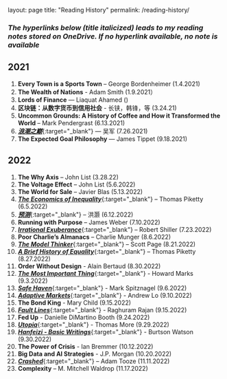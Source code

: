 
layout: page
title: "Reading History"
permalink: /reading-history/

### *The hyperlinks below (title italicized) leads to my reading notes stored on OneDrive. If no hyperlink available, no note is available*

## 2021

1. **Every Town is a Sports Town** – George Bordenheimer (1.4.2021)
2. **The Wealth of Nations** - Adam Smith (1.9.2021）
3. **Lords of Finance** — Liaquat Ahamed ()
4. **区块链：从数字货币到信用社会** - 长铗，韩锋，等 (3.24.21)
5. **Uncommon Grounds: A History of Coffee and How it Transformed the World** – Mark Pendergrast (6.13.2021)
6. [_**浪潮之巅**_](https://1drv.ms/b/s!Aku7aHdTrRXEcuwSnladdD2ZMi8?e=qmmxZy){:target="_blank"} — 吴军 (7.26.2021)
7. **The Expected Goal Philosophy** — James Tippet (9.18.2021)

## 2022
1. **The Why Axis** – John List (3.28.22)
2. **The Voltage Effect** – John List (5.6.2022)
3. **The World for Sale** – Javier Blas (5.13.2022)
4. [_**The Economics of Inequality**_](https://1drv.ms/b/s!Aku7aHdTrRXEfk5mPR-IF2094-c?e=BdPKVN){:target="_blank"} – Thomas Piketty (6.5.2022)
5. [_**预测**_](https://1drv.ms/b/s!Aku7aHdTrRXEfYbuCxfXmpbXILo?e=1triZk){:target="_blank"} – 洪灏 (6.12.2022)
6. **Running with Purpose** – James Weber (7.10.2022)
7. [_**Irrational Exuberance**_](https://1drv.ms/b/s!Aku7aHdTrRXEfBscaTkTWdyMzRc?e=sUuJPQ){:target="_blank"} – Robert Shiller (7.23.2022)
8. **Poor Charlie’s Almanacs** – Charlie Munger (8.6.2022)
9.	[_**The Model Thinker**_](https://1drv.ms/b/s!Aku7aHdTrRXEdTFN3_lh_0Od-oc?e=YxXbTB){:target="_blank"} – Scott Page (8.21.2022)
10.	[_**A Brief History of Equality**_](https://1drv.ms/b/s!Aku7aHdTrRXEeyYsFP5IlDG-ono?e=SekGhj){:target="_blank"} – Thomas Piketty (8.27.2022)
11. **Order Without Design** - Alain Bertaud (8.30.2022)
12. [_**The Most Important Thing**_](https://1drv.ms/b/s!Aku7aHdTrRXEcT5joXkSmoQ7-Yg?e=6GXddk){:target="_blank"} - Howard Marks (9.3.2022)
13. [_**Safe Haven**_](https://1drv.ms/b/s!Aku7aHdTrRXEepceMRawqi8oxRA?e=FGkEso){:target="_blank"} - Mark Spitznagel (9.6.2022)
14. [_**Adaptive Markets**_](https://1drv.ms/b/s!Aku7aHdTrRXEeS_VVkj9HVc2IOY?e=XAGtqr){:target="_blank"} - Andrew Lo (9.10.2022)
15. **The Bond King** - Mary Child (9.15.2022)
16. [_**Fault Lines**_](https://1drv.ms/b/s!Aku7aHdTrRXEeBM2vEzkds8_Uf4?e=hR7ITa){:target="_blank"} - Raghuram Rajan (9.15.2022)
17. **Fed Up** - Danielle DiMartino Booth (9.24.2022)
18. [_**Utopia**_](https://1drv.ms/b/s!Aku7aHdTrRXEd5bKDZ5nZ4r8etg?e=yhQXwv){:target="_blank"} - Thomas More (9.29.2022)
19. [_**Hanfeizi - Basic Writings**_](https://1drv.ms/b/s!Aku7aHdTrRXEdk9Sdk0RyZ_Ai1Y?e=ss9jQV){:target="_blank"} - Burtson Watson (9.30.2022)
20. **The Power of Crisis** - Ian Bremmer (10.12.2022)
21. **Big Data and AI Strategies** - J.P. Morgan (10.20.2022)
22. [_**Crashed**_](https://1drv.ms/b/s!Aku7aHdTrRXEdHR0tvJycZcu0K8?e=ThE5Ya){:target="_blank"} – Adam Tooze (11.11.2022)
23. **Complexity** – M. Mitchell Waldrop (11.17.2022)